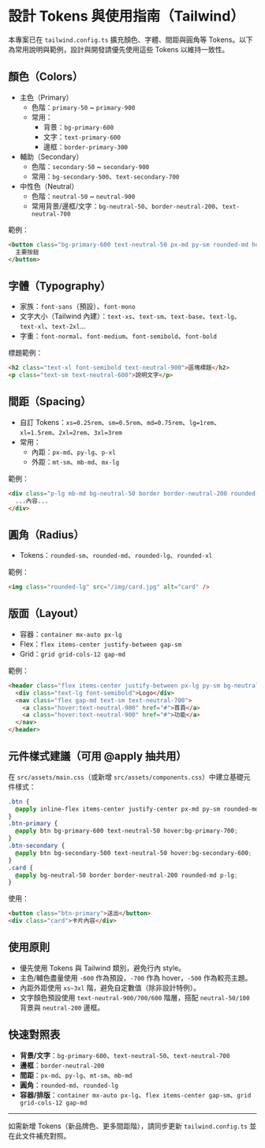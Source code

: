 # 設計 Tokens 與使用指南（Tailwind）

本專案已在 `tailwind.config.ts` 擴充顏色、字體、間距與圓角等 Tokens。以下為常用說明與範例，設計與開發請優先使用這些 Tokens 以維持一致性。

## 顏色（Colors）
- 主色（Primary）
  - 色階：`primary-50` ~ `primary-900`
  - 常用：
    - 背景：`bg-primary-600`
    - 文字：`text-primary-600`
    - 邊框：`border-primary-300`
- 輔助（Secondary）
  - 色階：`secondary-50` ~ `secondary-900`
  - 常用：`bg-secondary-500`、`text-secondary-700`
- 中性色（Neutral）
  - 色階：`neutral-50` ~ `neutral-900`
  - 常用背景/邊框/文字：`bg-neutral-50`、`border-neutral-200`、`text-neutral-700`

範例：
```html
<button class="bg-primary-600 text-neutral-50 px-md py-sm rounded-md hover:bg-primary-700">
  主要按鈕
</button>
```

## 字體（Typography）
- 家族：`font-sans`（預設）、`font-mono`
- 文字大小（Tailwind 內建）：`text-xs`、`text-sm`、`text-base`、`text-lg`、`text-xl`、`text-2xl`...
- 字重：`font-normal`、`font-medium`、`font-semibold`、`font-bold`

標題範例：
```html
<h2 class="text-xl font-semibold text-neutral-900">區塊標題</h2>
<p class="text-sm text-neutral-600">說明文字</p>
```

## 間距（Spacing）
- 自訂 Tokens：`xs=0.25rem`、`sm=0.5rem`、`md=0.75rem`、`lg=1rem`、`xl=1.5rem`、`2xl=2rem`、`3xl=3rem`
- 常用：
  - 內距：`px-md`、`py-lg`、`p-xl`
  - 外距：`mt-sm`、`mb-md`、`mx-lg`

範例：
```html
<div class="p-lg mb-md bg-neutral-50 border border-neutral-200 rounded-md">
  ...內容...
</div>
```

## 圓角（Radius）
- Tokens：`rounded-sm`、`rounded-md`、`rounded-lg`、`rounded-xl`

範例：
```html
<img class="rounded-lg" src="/img/card.jpg" alt="card" />
```

## 版面（Layout）
- 容器：`container mx-auto px-lg`
- Flex：`flex items-center justify-between gap-sm`
- Grid：`grid grid-cols-12 gap-md`

範例：
```html
<header class="flex items-center justify-between px-lg py-sm bg-neutral-100">
  <div class="text-lg font-semibold">Logo</div>
  <nav class="flex gap-md text-sm text-neutral-700">
    <a class="hover:text-neutral-900" href="#">首頁</a>
    <a class="hover:text-neutral-900" href="#">功能</a>
  </nav>
</header>
```

## 元件樣式建議（可用 @apply 抽共用）
在 `src/assets/main.css`（或新增 `src/assets/components.css`）中建立基礎元件樣式：
```css
.btn {
  @apply inline-flex items-center justify-center px-md py-sm rounded-md font-medium;
}
.btn-primary {
  @apply btn bg-primary-600 text-neutral-50 hover:bg-primary-700;
}
.btn-secondary {
  @apply btn bg-secondary-500 text-neutral-50 hover:bg-secondary-600;
}
.card {
  @apply bg-neutral-50 border border-neutral-200 rounded-md p-lg;
}
```
使用：
```html
<button class="btn-primary">送出</button>
<div class="card">卡片內容</div>
```

## 使用原則
- 優先使用 Tokens 與 Tailwind 類別，避免行內 style。
- 主色/輔色盡量使用 `-600` 作為預設，`-700` 作為 hover，`-500` 作為較亮主題。
- 內距外距使用 `xs~3xl` 階，避免自定數值（除非設計特例）。
- 文字顏色預設使用 `text-neutral-900/700/600` 階層，搭配 `neutral-50/100` 背景與 `neutral-200` 邊框。

## 快速對照表
- **背景/文字**：`bg-primary-600`、`text-neutral-50`、`text-neutral-700`
- **邊框**：`border-neutral-200`
- **間距**：`px-md`、`py-lg`、`mt-sm`、`mb-md`
- **圓角**：`rounded-md`、`rounded-lg`
- **容器/排版**：`container mx-auto px-lg`、`flex items-center gap-sm`、`grid grid-cols-12 gap-md`

---
如需新增 Tokens（新品牌色、更多間距階），請同步更新 `tailwind.config.ts` 並在此文件補充對照。


